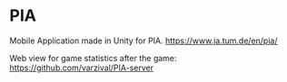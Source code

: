 # PIA

Mobile Application made in Unity for PIA. https://www.ja.tum.de/en/pia/

Web view for game statistics after the game: https://github.com/varzival/PIA-server
